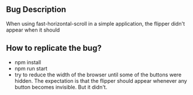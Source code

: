 ## Bug Description
When using fast-horizontal-scroll in a simple application, the flipper didn't appear when it should

## How to replicate the bug?
- npm install
- npm run start
- try to reduce the width of the browser until some of the buttons were hidden. The expectation is that the flipper should appear whenever any button becomes invisible. But it didn't.